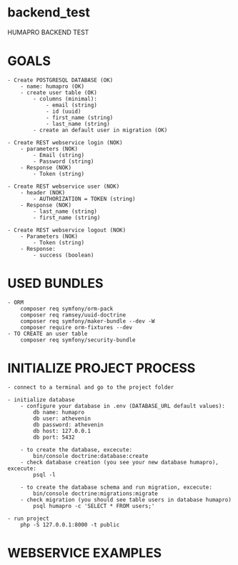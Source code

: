 # backend_test
HUMAPRO BACKEND TEST

# GOALS
    - Create POSTGRESQL DATABASE (OK)
        - name: humapro (OK)
        - create user table (OK)
            - columns (minimal):
                - email (string)
                - id (uuid)
                - first_name (string)
                - last_name (string)
            - create an default user in migration (OK)

    - Create REST webservice login (NOK)
        - parameters (NOK)
            - Email (string)
            - Password (string)
        - Response (NOK)
            - Token (string)

    - Create REST webservice user (NOK)
        - header (NOK)
            - AUTHORIZATION = TOKEN (string)
        - Response (NOK)
            - last_name (string)
            - first_name (string)
    
    - Create REST webservice logout (NOK)
        - Parameters (NOK)
            - Token (string)
        - Response:
            - success (boolean)

# USED BUNDLES
    - ORM
        composer req symfony/orm-pack
        composer req ramsey/uuid-doctrine
        composer req symfony/maker-bundle --dev -W
        composer require orm-fixtures --dev
    - TO CREATE an user table
        composer req symfony/security-bundle



# INITIALIZE PROJECT PROCESS
    - connect to a terminal and go to the project folder
    
    - initialize database
        - configure your database in .env (DATABASE_URL default values):
            db name: humapro
            db user: athevenin
            db password: athevenin
            db host: 127.0.0.1
            db port: 5432

        - to create the database, excecute:
            bin/console doctrine:database:create
        - check database creation (you see your new database humapro), excecute:
            psql -l

        - to create the database schema and run migration, excecute:
            bin/console doctrine:migrations:migrate
        - check migration (you should see table users in database humapro)
            psql humapro -c 'SELECT * FROM users;'
        
    - run project
        php -S 127.0.0.1:8000 -t public

# WEBSERVICE EXAMPLES